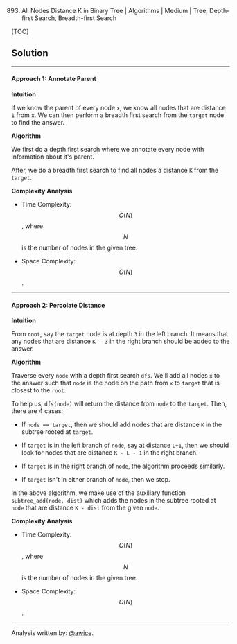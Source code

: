 893. All Nodes Distance K in Binary Tree | Algorithms | Medium | Tree, Depth-first Search, Breadth-first Search

[TOC]

## Solution
---
#### Approach 1: Annotate Parent

**Intuition**

If we know the parent of every node `x`, we know all nodes that are distance `1` from `x`.  We can then perform a breadth first search from the `target` node to find the answer.

**Algorithm**

We first do a depth first search where we annotate every node with information about it's parent.

After, we do a breadth first search to find all nodes a distance `K` from the `target`.



**Complexity Analysis**

* Time Complexity:  $$O(N)$$, where $$N$$ is the number of nodes in the given tree.

* Space Complexity:  $$O(N)$$.




---
#### Approach 2: Percolate Distance

**Intuition**

From `root`, say the `target` node is at depth `3` in the left branch.  It means that any nodes that are distance `K - 3` in the right branch should be added to the answer.

**Algorithm**

Traverse every `node` with a depth first search `dfs`.  We'll add all nodes `x` to the answer such that `node` is the node on the path from `x` to `target` that is closest to the `root`.

To help us, `dfs(node)` will return the distance from `node` to the `target`.  Then, there are 4 cases:

* If `node == target`, then we should add nodes that are distance `K` in the subtree rooted at `target`.

* If `target` is in the left branch of `node`, say at distance `L+1`, then we should look for nodes that are distance `K - L - 1` in the right branch.

* If `target` is in the right branch of `node`, the algorithm proceeds similarly.

* If `target` isn't in either branch of `node`, then we stop.

In the above algorithm, we make use of the auxillary function `subtree_add(node, dist)` which adds the nodes in the subtree rooted at `node` that are distance `K - dist` from the given `node`.



**Complexity Analysis**

* Time Complexity:  $$O(N)$$, where $$N$$ is the number of nodes in the given tree.

* Space Complexity:  $$O(N)$$.




---


Analysis written by: [@awice](https://leetcode.com/awice).
